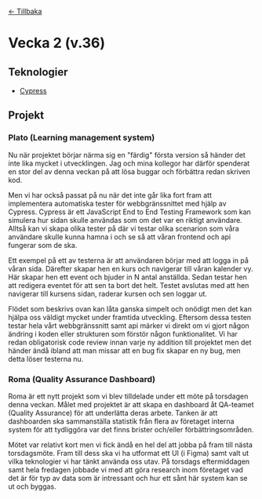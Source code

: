 [← Tillbaka](../README.md)

# Vecka 2 (v.36)

## Teknologier
- [Cypress](https://www.cypress.io/)

## Projekt

### Plato (Learning management system)

Nu när projektet börjar närma sig en "färdig" första version så händer det inte lika mycket i utvecklingen. Jag och mina kollegor har därför spenderat en 
stor del av denna veckan på att lösa buggar och förbättra redan skriven kod.

Men vi har också passat på nu när det inte går lika fort fram att implementera automatiska tester för webbgränssnittet med hjälp av Cypress. Cypress är ett
JavaScript End to End Testing Framework som kan simulera hur sidan skulle användas som om det var en riktigt användare. Alltså kan vi skapa olika tester på
där vi testar olika scenarion som våra användare skulle kunna hamna i och se så att våran frontend och api fungerar som de ska.

Ett exempel på ett av testerna är att användaren börjar med att logga in på våran sida. Därefter skapar hen en kurs och navigerar till våran kalender vy. Här
skapar hen ett event och bjuder in N antal anställda. Sedan testar hen att redigera eventet för att sen ta bort det helt. Testet avslutas med att hen 
navigerar till kursens sidan, raderar kursen och sen loggar ut.

Flödet som beskrivs ovan kan låta ganska simpelt och onödigt men det kan hjälpa oss väldigt mycket under framtida utveckling. Eftersom dessa testen testar 
hela vårt webbgränssnitt samt api märker vi direkt om vi gjort någon ändring i koden eller strukturen som förstör någon funktionalitet. Vi har redan 
obligatorisk code review innan varje ny addition till projektet men det händer ändå ibland att man missar att en bug fix skapar en ny bug, men detta löser 
testerna nu.

### Roma (Quality Assurance Dashboard)

Roma är ett nytt projekt som vi blev tilldelade under ett möte på torsdagen denna veckan. Målet med projektet är att skapa en dashboard åt QA-teamet (Quality
Assurance) för att underlätta deras arbete. Tanken är att dashboarden ska sammanställa statistik från flera av företaget interna system för att tydliggöra
var det finns brister och/eller förbättringsområden.

Mötet var relativt kort men vi fick ändå en hel del att jobba på fram till nästa torsdagsmöte. Fram till dess ska vi ha utformat ett UI (i Figma) samt valt
ut vilka teknologier vi har tänkt använda oss utav. På torsdags eftermiddagen samt hela fredagen jobbade vi med att göra research inom företaget vad det är
för typ av data som är intressant och hur ett sånt här system kan se ut och byggas.
